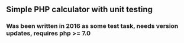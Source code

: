 ## Simple PHP calculator with unit testing

### Was been written in 2016 as some test task, needs version updates, requires php >= 7.0